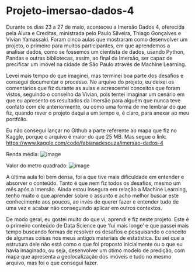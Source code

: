# Projeto-imersao-dados-4

Durante os dias 23 a 27 de maio, aconteceu a Imersão Dados 4, oferecida pela Alura e Creditas, ministrada pelo Paulo Silveira, Thiago Gonçalves e Vivian Yamassaki. Foram cinco aulas que mostraram como desenvolver um projeto, o primeiro para muitos participantes, em que aprendemos a analisar dados, como se fossemos um cientista de dados, usando Python, Pandas e outras bibliotecas, assim, ao final da Imersão, ser capaz de precificar um imóvel na cidade de São Paulo através de Machine Learning.

Levei mais tempo do que imaginei, mas terminei boa parte dos desafios e consegui documentar o processo. No arquivo do projeto, eu deixei os comentários que fiz durante as aulas e acrescentei conceitos que foram vistos, seguindo o conselho da Vivian, pois tentei imaginar um cenário em que eu apresento os resultados da Imersão para alguém que nunca teve contato com ele anteriormente, ou como uma forma de me lembrar do que fiz, quando rever o projeto daqui a um tempo e, é claro, para anexar ao meu portfólio.

Eu não consegui lançar no Github a parte referente ao mapa que fiz no Kaggle, porque o arquivo é maior do que 25 MB. Mas segue o link: https://www.kaggle.com/code/fabianadesouza/imersao-dados-4

Renda média:
![image](https://user-images.githubusercontent.com/67301805/175099831-1c042fee-3c43-4f93-b17f-7fb6ff93110f.png)

Valor do metro quadrado:
![image](https://user-images.githubusercontent.com/67301805/175100132-98f2950d-d900-49b3-bc51-c007d0af74f0.png)

A última aula foi bem densa, foi a que tive mais dificuldade em entender e absorver o conteúdo. Tanto é que nem fiz todos os desafios, mesmo um mês após a Imersão. Ainda estou insegura em relação a Machine Learning, tenho muito o que aprender sobre o assunto e acho melhor buscar este conhecimento aos poucos, ao invés de querer fazer e entender tudo de uma vez e acabar não conseguindo aplicar em outros contextos.

De modo geral, eu gostei muito do que vi, aprendi e fiz neste projeto. Este é o primeiro conteúdo de Data Science que ‘fui mais longe’ e que passei mais tempo buscando formas de resolver os desafios e pesquisando o conceito de algumas coisas nos meus antigos materiais de estatística. Eu sei que a estrutura dele não está como o que foi proposto inicialmente ou o que eu havia imaginado, ou seja, desenvolver um ótimo modelo de predição, com mapa que apresenta a geolocalização dos imóveis e tudo no mesmo arquivo, mas foi o que consegui fazer.
